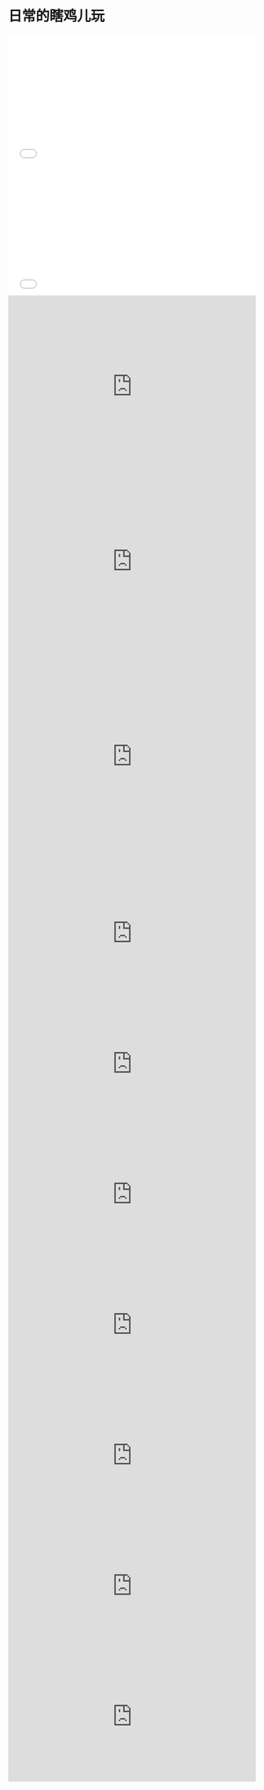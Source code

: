 # 日常的瞎鸡儿玩

<iframe height="265" style="width: 100%;" scrolling="no" title="吹风机样式" src="//codepen.io/foreverZ133/embed/xBEWyO/?height=265&theme-id=dark&default-tab=result" frameborder="no" allowtransparency="true" allowfullscreen="true">
  See the Pen <a href='https://codepen.io/foreverZ133/pen/xBEWyO/'>吹风机样式</a> by 张永恒
  (<a href='https://codepen.io/foreverZ133'>@foreverZ133</a>) on <a href='https://codepen.io'>CodePen</a>.
</iframe>

<iframe height="265" style="width: 100%;" scrolling="no" title="四条装饰半长边框的实现" src="//codepen.io/foreverZ133/embed/XoLWYQ/?height=265&theme-id=dark&default-tab=result" frameborder="no" allowtransparency="true" allowfullscreen="true">
  See the Pen <a href='https://codepen.io/foreverZ133/pen/XoLWYQ/'>四条装饰半长边框的实现</a> by 张永恒
  (<a href='https://codepen.io/foreverZ133'>@foreverZ133</a>) on <a href='https://codepen.io'>CodePen</a>.
</iframe>

<iframe height="370" style="width: 100%;" scrolling="no" title="圆环菜单" src="https://codepen.io/foreverZ133/embed/xxxbJaG?height=370&theme-id=0&default-tab=result" frameborder="no" allowtransparency="true" allowfullscreen="true">
  See the Pen <a href='https://codepen.io/foreverZ133/pen/xxxbJaG'>圆环菜单</a> by 张永恒
  (<a href='https://codepen.io/foreverZ133'>@foreverZ133</a>) on <a href='https://codepen.io'>CodePen</a>.
</iframe>

<iframe height="340" style="width: 100%;" scrolling="no" title="底部渐变的实现" src="https://codepen.io/foreverZ133/embed/dybExpB?height=340&theme-id=0&default-tab=result" frameborder="no" allowtransparency="true" allowfullscreen="true">
  See the Pen <a href='https://codepen.io/foreverZ133/pen/dybExpB'>底部渐变的实现</a> by 张永恒
  (<a href='https://codepen.io/foreverZ133'>@foreverZ133</a>) on <a href='https://codepen.io'>CodePen</a>.
</iframe>

<iframe height="452" style="width: 100%;" scrolling="no" title="长列表优化 VirtualScroller" src="https://codepen.io/foreverZ133/embed/qwvrZK?height=452&theme-id=default&default-tab=result" frameborder="no" allowtransparency="true" allowfullscreen="true">
  See the Pen <a href='https://codepen.io/foreverZ133/pen/qwvrZK'>长列表优化 VirtualScroller</a> by 张永恒
  (<a href='https://codepen.io/foreverZ133'>@foreverZ133</a>) on <a href='https://codepen.io'>CodePen</a>.
</iframe>

<iframe height="265" style="width: 100%;" scrolling="no" title="movable-area" src="https://codepen.io/foreverZ133/embed/rNaaZyp?height=265&theme-id=default&default-tab=result" frameborder="no" allowtransparency="true" allowfullscreen="true">
  See the Pen <a href='https://codepen.io/foreverZ133/pen/rNaaZyp'>movable-area</a> by 张永恒
  (<a href='https://codepen.io/foreverZ133'>@foreverZ133</a>) on <a href='https://codepen.io'>CodePen</a>.
</iframe>

<iframe height="265" style="width: 100%;" scrolling="no" title="尖角边框" src="https://codepen.io/foreverZ133/embed/zYxLLZY?height=265&theme-id=default&default-tab=result" frameborder="no" allowtransparency="true" allowfullscreen="true">
  See the Pen <a href='https://codepen.io/foreverZ133/pen/zYxLLZY'>尖角边框</a> by 张永恒
  (<a href='https://codepen.io/foreverZ133'>@foreverZ133</a>) on <a href='https://codepen.io'>CodePen</a>.
</iframe>

<iframe height="265" style="width: 100%;" scrolling="no" title="高度不足底部也吸底" src="https://codepen.io/foreverZ133/embed/VwYREVM?height=265&theme-id=default&default-tab=result" frameborder="no" allowtransparency="true" allowfullscreen="true">
  See the Pen <a href='https://codepen.io/foreverZ133/pen/VwYREVM'>高度不足底部也吸底</a> by 张永恒
  (<a href='https://codepen.io/foreverZ133'>@foreverZ133</a>) on <a href='https://codepen.io'>CodePen</a>.
</iframe>

<iframe height="265" style="width: 100%;" scrolling="no" title="jquery 版瀑布流" src="https://codepen.io/foreverZ133/embed/vYLpYOY?height=265&theme-id=light&default-tab=result" frameborder="no" allowtransparency="true" allowfullscreen="true">
  See the Pen <a href='https://codepen.io/foreverZ133/pen/vYLpYOY'>jquery 版瀑布流</a> by 张永恒
  (<a href='https://codepen.io/foreverZ133'>@foreverZ133</a>) on <a href='https://codepen.io'>CodePen</a>.
</iframe>

<iframe height="265" style="width: 100%;" scrolling="no" title="聊天界面-2" src="https://codepen.io/foreverZ133/embed/WNraojR?height=265&theme-id=light&default-tab=result" frameborder="no" allowtransparency="true" allowfullscreen="true">
  See the Pen <a href='https://codepen.io/foreverZ133/pen/WNraojR'>聊天界面-2</a> by 张永恒
  (<a href='https://codepen.io/foreverZ133'>@foreverZ133</a>) on <a href='https://codepen.io'>CodePen</a>.
</iframe>

<iframe height="265" style="width: 100%;" scrolling="no" title="底部中间圆形菜单" src="https://codepen.io/foreverZ133/embed/PoZKgqx?height=265&theme-id=light&default-tab=result" frameborder="no" allowtransparency="true" allowfullscreen="true">
  See the Pen <a href='https://codepen.io/foreverZ133/pen/PoZKgqx'>底部中间圆形菜单</a> by 张永恒
  (<a href='https://codepen.io/foreverZ133'>@foreverZ133</a>) on <a href='https://codepen.io'>CodePen</a>.
</iframe>

<iframe height="265" style="width: 100%;" scrolling="no" title="用渐变实现特别的样式" src="https://codepen.io/foreverZ133/embed/jObdvWr?height=265&theme-id=light&default-tab=result" frameborder="no" allowtransparency="true" allowfullscreen="true">
  See the Pen <a href='https://codepen.io/foreverZ133/pen/jObdvWr'>用渐变实现特别的样式</a> by 张永恒
  (<a href='https://codepen.io/foreverZ133'>@foreverZ133</a>) on <a href='https://codepen.io'>CodePen</a>.
</iframe>
